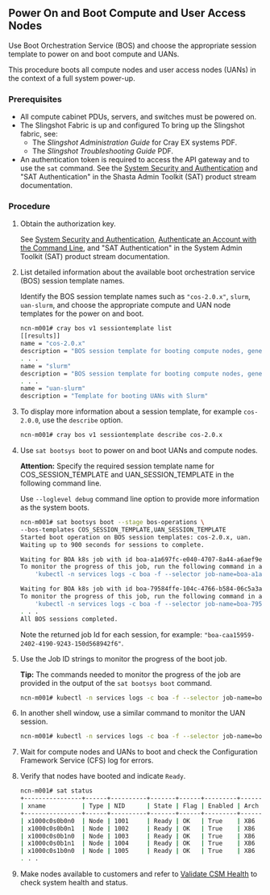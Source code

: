 

## Power On and Boot Compute and User Access Nodes

Use Boot Orchestration Service \(BOS\) and choose the appropriate session template to power on and boot compute and UANs.

This procedure boots all compute nodes and user access nodes \(UANs\) in the context of a full system power-up.

### Prerequisites

* All compute cabinet PDUs, servers, and switches must be powered on.
* The Slingshot Fabric is up and configured
    To bring up the Slingshot fabric, see:
    -  The *Slingshot Administration Guide* for Cray EX systems PDF.
    -  The *Slingshot Troubleshooting Guide* PDF.
* An authentication token is required to access the API gateway and to use the `sat` command. See the [System Security and Authentication](../security_and_authentication/System_Security_and_Authentication.md) and "SAT Authentication" in the Shasta Admin Toolkit (SAT)  product stream documentation.

### Procedure

1.  Obtain the authorization key.

    See [System Security and Authentication](../security_and_authentication/System_Security_and_Authentication.md), [Authenticate an Account with the Command Line](../security_and_authentication/Authenticate_an_Account_with_the_Command_Line.md), and "SAT Authentication" in the System Admin Toolkit (SAT) product stream documentation.

2.  List detailed information about the available boot orchestration service \(BOS\) session template names.

    Identify the BOS session template names such as `"cos-2.0.x"`, `slurm`, `uan-slurm`, and choose the appropriate compute and UAN node templates for the power on and boot.

    ```bash
    ncn-m001# cray bos v1 sessiontemplate list
    [[results]]
    name = "cos-2.0.x"
    description = "BOS session template for booting compute nodes, generated by the installation"
    . . .
    name = "slurm"
    description = "BOS session template for booting compute nodes, generated by the installation"
    . . .
    name = "uan-slurm"
    description = "Template for booting UANs with Slurm"

    ```

3.  To display more information about a session template, for example `cos-2.0.0`, use the `describe` option.

    ```bash
    ncn-m001# cray bos v1 sessiontemplate describe cos-2.0.x
    ```

4.  Use `sat bootsys boot` to power on and boot UANs and compute nodes.

    **Attention:** Specify the required session template name for COS\_SESSION\_TEMPLATE and UAN\_SESSION\_TEMPLATE in the following command line.

    Use `--loglevel debug` command line option to provide more information as the system boots.

    ```bash
    ncn-m001# sat bootsys boot --stage bos-operations \
    --bos-templates COS_SESSION_TEMPLATE,UAN_SESSION_TEMPLATE
    Started boot operation on BOS session templates: cos-2.0.x, uan.
    Waiting up to 900 seconds for sessions to complete.

    Waiting for BOA k8s job with id boa-a1a697fc-e040-4707-8a44-a6aef9e4d6ea to complete. Session template: uan.
    To monitor the progress of this job, run the following command in a separate window:
        'kubectl -n services logs -c boa -f --selector job-name=boa-a1a697fc-e040-4707-8a44-a6aef9e4d6ea'

    Waiting for BOA k8s job with id boa-79584ffe-104c-4766-b584-06c5a3a60996 to complete. Session template: cos-2.0.0.
    To monitor the progress of this job, run the following command in a separate window:
        'kubectl -n services logs -c boa -f --selector job-name=boa-79584ffe-104c-4766-b584-06c5a3a60996'
    . . .
    All BOS sessions completed.
    ```

    Note the returned job Id for each session, for example: `"boa-caa15959-2402-4190-9243-150d568942f6"`.

5.  Use the Job ID strings to monitor the progress of the boot job.

    **Tip:** The commands needed to monitor the progress of the job are provided in the output of the `sat bootsys boot` command.

    ```bash
    ncn-m001# kubectl -n services logs -c boa -f --selector job-name=boa-caa15959-2402-4190-9243-150d568942f6
    ```

6.  In another shell window, use a similar command to monitor the UAN session.

    ```bash
    ncn-m001# kubectl -n services logs -c boa -f --selector job-name=boa-a1a697fc-e040-4707-8a44-a6aef9e4d6ea
    ```

7.  Wait for compute nodes and UANs to boot and check the Configuration Framework Service \(CFS\) log for errors.

8.  Verify that nodes have booted and indicate `Ready`.

    ```bash
    ncn-m001# sat status
    +----------------+------+----------+-------+------+---------+------+----------+-------------+----------+
    | xname          | Type | NID      | State | Flag | Enabled | Arch | Class    | Role        | Net Type |
    +----------------+------+----------+-------+------+---------+------+----------+-------------+----------+
    | x1000c0s0b0n0  | Node | 1001     | Ready | OK   | True    | X86  | Mountain | Compute     | Sling    |
    | x1000c0s0b0n1  | Node | 1002     | Ready | OK   | True    | X86  | Mountain | Compute     | Sling    |
    | x1000c0s0b1n0  | Node | 1003     | Ready | OK   | True    | X86  | Mountain | Compute     | Sling    |
    | x1000c0s0b1n1  | Node | 1004     | Ready | OK   | True    | X86  | Mountain | Compute     | Sling    |
    | x1000c0s1b0n0  | Node | 1005     | Ready | OK   | True    | X86  | Mountain | Compute     | Sling    |
    . . .
    ```

9. Make nodes available to customers and refer to [Validate CSM Health](../validate_csm_health.md) to check system health and status.



